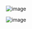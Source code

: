 
![image](https://github.com/user-attachments/assets/2e1c1119-3d17-4690-8650-4b4923d4e7fa)


![image](https://github.com/user-attachments/assets/8b04b493-a4c0-4cb5-889b-99ed70a94e33)

